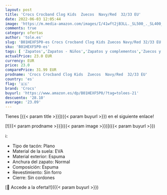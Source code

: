 ```yaml
---
layout: post
title: 'Crocs Crocband Clog Kids  Zuecos  Navy/Red  32/33 EU'
date: 2022-06-03 12:05:44
image: 'https://m.media-amazon.com/images/I/41wft2jB3LL._SL500_._SL400_.jpg'
comments: true
category: ofertas
author: 'tole.es'
slug: 'B01HEXF5P0-es Crocs Crocband Clog Kids Zuecos Navy/Red 32/33 EU'
sku: 'B01HEXF5P0-es'
tags: [ 'Zapatos','Zapatos - Niños','Zapatos y complementos','Zuecos y mules para niño','crocs','zuecos','🇪🇸', ]
actualPrice: 23.0 EUR
currency: EUR
price: 23.0
comparePrice: 31.99 EUR
prodname: 'Crocs Crocband Clog Kids  Zuecos  Navy/Red  32/33 EU'
country: 'es'
flag: '🇪🇸'
brand: 'Crocs'
buyurl: 'https://www.amazon.es/dp/B01HEXF5P0/?tag=tolees-21'
descuento: '28.10'
average: '23.09'
---
```


Tienes [{{< param title >}}]({{< param buyurl >}}) en el siguiente enlace!

[![{{< param prodname >}}]({{< param image >}})]({{< param buyurl >}})

ℹ️:

- Tipo de tacón: Plano
- Material de la suela: EVA
- Material exterior: Espuma
- Anchura del zapato: Normal
- Composición: Espuma
- Revestimiento: Sin forro
- Cierre: Sin cordones

[🛒 Accede a la oferta!!]({{< param buyurl >}})
